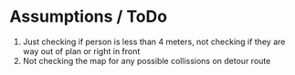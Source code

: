 # Assumptions / ToDo
1. Just checking if person is less than 4 meters, not checking if they are way out of plan or right in front
2. Not checking the map for any possible collissions on detour route
